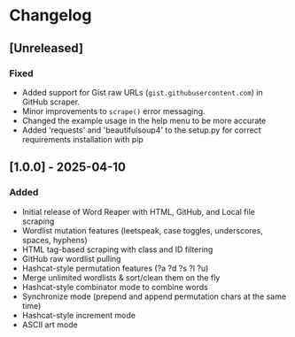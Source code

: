 # Changelog

## [Unreleased]
### Fixed
- Added support for Gist raw URLs (`gist.githubusercontent.com`) in GitHub scraper.
- Minor improvements to `scrape()` error messaging.
- Changed the example usage in the help menu to be more accurate
- Added 'requests' and 'beautifulsoup4' to the setup.py for correct requirements installation with pip

## [1.0.0] - 2025-04-10
### Added
- Initial release of Word Reaper with HTML, GitHub, and Local file scraping
- Wordlist mutation features (leetspeak, case toggles, underscores, spaces, hyphens)
- HTML tag-based scraping with class and ID filtering
- GitHub raw wordlist pulling
- Hashcat-style permutation features (?a ?d ?s ?l ?u)
- Merge unlimited wordlists & sort/clean them on the fly
- Hashcat-style combinator mode to combine words
- Synchronize mode (prepend and append permutation chars at the same time)
- Hashcat-style increment mode
- ASCII art mode

